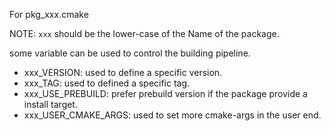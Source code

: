 For pkg_xxx.cmake

NOTE: `xxx` should be the lower-case of the Name of the package.

some variable can be used to control the building pipeline.

- xxx_VERSION: used to define a specific version.
- xxx_TAG: used to defined a specific tag.
- xxx_USE_PREBUILD: prefer prebuild version if the package provide a install target.
- xxx_USER_CMAKE_ARGS: used to set more cmake-args in the user end.
